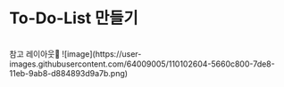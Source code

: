 <h1>To-Do-List 만들기</h1>
<br>
참고 레이아웃🎨
![image](https://user-images.githubusercontent.com/64009005/110102604-5660c800-7de8-11eb-9ab8-d884893d9a7b.png)
